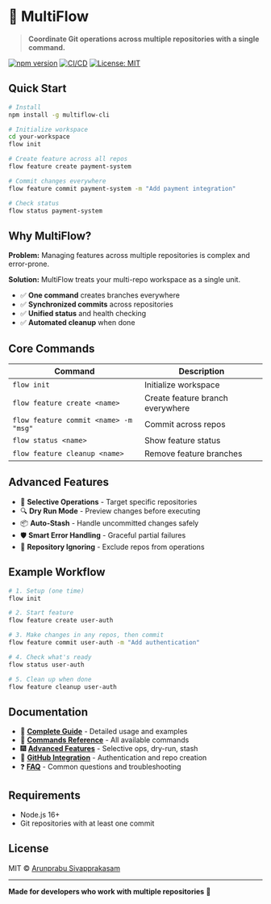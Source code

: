 # 🌊 MultiFlow

> **Coordinate Git operations across multiple repositories with a single command.**

[![npm version](https://img.shields.io/npm/v/multiflow-cli.svg)](https://www.npmjs.com/package/multiflow-cli)
[![CI/CD](https://github.com/arunprabusiva/multiflow-cli/actions/workflows/ci.yml/badge.svg)](https://github.com/arunprabusiva/multiflow-cli/actions/workflows/ci.yml)
[![License: MIT](https://img.shields.io/badge/License-MIT-yellow.svg)](https://opensource.org/licenses/MIT)

## Quick Start

```bash
# Install
npm install -g multiflow-cli

# Initialize workspace
cd your-workspace
flow init

# Create feature across all repos
flow feature create payment-system

# Commit changes everywhere
flow feature commit payment-system -m "Add payment integration"

# Check status
flow status payment-system
```

## Why MultiFlow?

**Problem:** Managing features across multiple repositories is complex and error-prone.

**Solution:** MultiFlow treats your multi-repo workspace as a single unit.

- ✅ **One command** creates branches everywhere
- ✅ **Synchronized commits** across repositories  
- ✅ **Unified status** and health checking
- ✅ **Automated cleanup** when done

## Core Commands

| Command | Description |
|---------|-------------|
| `flow init` | Initialize workspace |
| `flow feature create <name>` | Create feature branch everywhere |
| `flow feature commit <name> -m "msg"` | Commit across repos |
| `flow status <name>` | Show feature status |
| `flow feature cleanup <name>` | Remove feature branches |

## Advanced Features

- 🎯 **Selective Operations** - Target specific repositories
- 🔍 **Dry Run Mode** - Preview changes before executing  
- 📦 **Auto-Stash** - Handle uncommitted changes safely
- 🛡️ **Smart Error Handling** - Graceful partial failures
- 🚫 **Repository Ignoring** - Exclude repos from operations

## Example Workflow

```bash
# 1. Setup (one time)
flow init

# 2. Start feature
flow feature create user-auth

# 3. Make changes in any repos, then commit
flow feature commit user-auth -m "Add authentication"

# 4. Check what's ready
flow status user-auth

# 5. Clean up when done
flow feature cleanup user-auth
```

## Documentation

- 📖 **[Complete Guide](docs/GUIDE.md)** - Detailed usage and examples
- 🔧 **[Commands Reference](docs/COMMANDS.md)** - All available commands  
- 🎆 **[Advanced Features](docs/ADVANCED.md)** - Selective ops, dry-run, stash
- 🔐 **[GitHub Integration](docs/GITHUB.md)** - Authentication and repo creation
- ❓ **[FAQ](docs/FAQ.md)** - Common questions and troubleshooting

## Requirements

- Node.js 16+
- Git repositories with at least one commit

## License

MIT © [Arunprabu Sivapprakasam](https://github.com/arunprabusiva)

---

**Made for developers who work with multiple repositories** 🚀